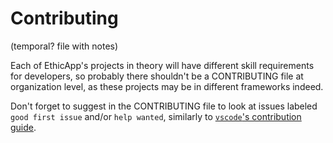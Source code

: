 # Contributing

(temporal? file with notes)

Each of EthicApp's projects in theory will have different skill requirements for developers, so probably there shouldn't be a CONTRIBUTING file at organization level, as these projects may be in different frameworks indeed.

Don't forget to suggest in the CONTRIBUTING file to look at issues labeled `good first issue` and/or `help wanted`, similarly to [`vscode`'s contribution guide](https://github.com/microsoft/vscode/wiki/How-to-Contribute).
